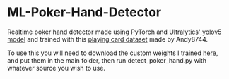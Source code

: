 # ML-Poker-Hand-Detector

Realtime poker hand detector made using PyTorch and [Ultralytics' yolov5 model](https://github.com/ultralytics/yolov5) and trained with this [playing card dataset](https://www.kaggle.com/andy8744/playing-cards-object-detection-dataset) made by Andy8744.

To use this you will need to download the custom weights I trained [here](https://www.dropbox.com/s/213hqltoj1c4om2/cards_v5.pt?dl=0), and put them in the main folder, then run detect_poker_hand.py with whatever source you wish to use.
